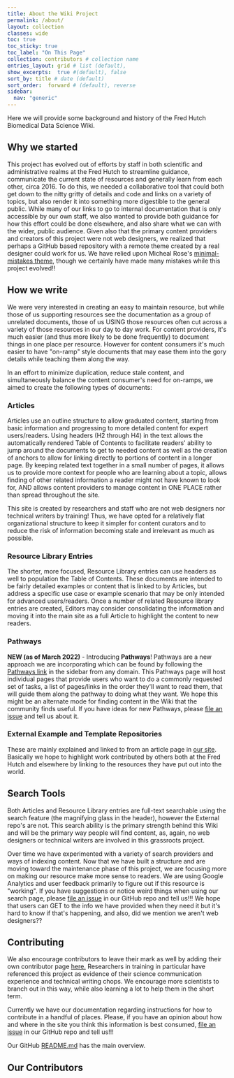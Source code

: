 ```yaml
---
title: About the Wiki Project
permalink: /about/
layout: collection
classes: wide
toc: true
toc_sticky: true
toc_label: "On This Page"
collection: contributors # collection name
entries_layout: grid # list (default),
show_excerpts:  true #(default), false
sort_by: title # date (default)
sort_order:  forward # (default), reverse
sidebar:
  nav: "generic"
---
```

Here we will provide some background and history of the Fred Hutch Biomedical Data Science Wiki.

## Why we started
This project has evolved out of efforts by staff in both scientific and administrative realms at the Fred Hutch to streamline guidance, communicate the current state of resources and generally learn from each other, circa 2016.  To do this, we needed a collaborative tool that could both get down to the nitty gritty of details and code and links on a variety of topics, but also render it into something more digestible to the general public.  While many of our links to go to internal documentation that is only accessible by our own staff, we also wanted to provide both guidance for how this effort could be done elsewhere, and also share what we can with the wider, public audience.  Given also that the primary content providers and creators of this project were not web designers, we realized that perhaps a GitHub based repository with a remote theme created by a real designer could work for us.  We have relied upon Micheal Rose's [minimal-mistakes theme](https://mmistakes.github.io/minimal-mistakes/), though we certainly have made many mistakes while this project evolved!!



## How we write
We were very interested in creating an easy to maintain resource, but while those of us supporting resources see the documentation as a group of unrelated documents, those of us USING those resources often cut across a variety of those resources in our day to day work.  For content providers, it's much easier (and thus more likely to be done frequently) to document things in one place per resource.  However for content consumers it's much easier to have "on-ramp" style documents that may ease them into the gory details while teaching them along the way.  

In an effort to minimize duplication, reduce stale content, and simultaneously balance the content consumer's need for on-ramps, we aimed to create the following types of documents:

### Articles
Articles use an outline structure to allow graduated content, starting from basic information and progressing to more detailed content for expert users/readers. Using headers (H2 through H4) in the text allows the automatically rendered Table of Contents to facilitate readers' ability to jump around the documents to get to needed content as well as the creation of anchors to allow for linking directly to portions of content in a longer page. By keeping related text together in a small number of pages, it allows us to provide more context for people who are learning about a topic, allows finding of other related information a reader might not have known to look for, AND allows content providers to manage content in ONE PLACE rather than spread throughout the site.

This site is created by researchers and staff who are not web designers nor technical writers by training! Thus, we have opted for a relatively flat organizational structure to keep it simpler for content curators and to reduce the risk of information becoming stale and irrelevant as much as possible.


### Resource Library Entries
The shorter, more focused, Resource Library entries can use headers as well to population the Table of Contents. These documents are intended to be fairly detailed examples or content that is linked to by Articles, but address a specific use case or example scenario that may be only intended for advanced users/readers. Once a number of related Resource library entries are created, Editors may consider consolidating the information and moving it into the main site as a full Article to highlight the content to new readers.

### Pathways
**NEW (as of March 2022)** - Introducing **Pathways**!  Pathways are a new approach we are incorporating which can be found by following the [Pathways link](/pathways/) in the sidebar from any domain.  This Pathways page will host individual pages that provide users who want to do a commonly requested set of tasks, a list of pages/links in the order they'll want to read them, that will guide them along the pathway to doing what they want.  We hope this might be an alternate mode for finding content in the Wiki that the community finds useful.  If you have ideas for new Pathways, please [file an issue](https://github.com/FredHutch/wiki/issues) and tell us about it.  

### External Example and Template Repositories
These are mainly explained and linked to from an article page in [our site](/scicomputing/software_examples/).  Basically we hope to highlight work contributed by others both at the Fred Hutch and elsewhere by linking to the resources they have put out into the world.  


## Search Tools

Both Articles and Resource Library entries are full-text searchable using the search feature (the magnifying glass in the header), however the External repo's are not. This search ability is the primary strength behind this Wiki and will be the primary way people will find content, as, again, no web designers or technical writers are involved in this grassroots project.

Over time we have experimented with a variety of search providers and ways of indexing content.  Now that we have built a structure and are moving toward the maintenance phase of this project, we are focusing more on making our resource make more sense to readers.  We are using Google Analytics and user feedback primarily to figure out if this resource is "working".  If you have suggestions or notice weird things when using our search page, please [file an issue](https://github.com/FredHutch/wiki/issues) in our GitHub repo and tell us!!!  We hope that users can GET to the info we have provided when they need it but it's hard to know if that's happening, and also, did we mention we aren't web designers??


## Contributing

We also encourage contributors to leave their mark as well by adding their own contributor page [here.](/contributors/)  Researchers in training in particular have referenced this project as evidence of their science communication experience and technical writing chops.  We encourage more scientists to branch out in this way, while also learning a lot to help them in the short term.  

Currently we have our documentation regarding instructions for how to contribute in a handful of places.  Please, if you have an opinion about how and where in the site you think this information is best consumed, [file an issue](https://github.com/FredHutch/wiki/issues) in our GitHub repo and tell us!!!


Our GitHub [README.md](https://github.com/FredHutch/wiki) has the main overview.



## Our Contributors

